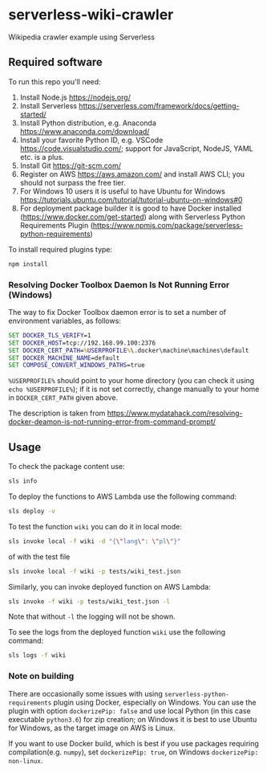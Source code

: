 # serverless-wiki-crawler

Wikipedia crawler example using Serverless

## Required software

To run this repo you'll need:

1. Install Node.js https://nodejs.org/ 
2. Install Serverless https://serverless.com/framework/docs/getting-started/
3. Install Python distribution, e.g. Anaconda https://www.anaconda.com/download/
4. Install your favorite Python ID, e.g. VSCode https://code.visualstudio.com/; support for JavaScript, NodeJS, YAML etc. is a plus.
5. Install Git https://git-scm.com/
6. Register on AWS https://aws.amazon.com/ and install AWS CLI; you should not surpass the free tier.
7. For Windows 10 users it is useful to have Ubuntu for Windows https://tutorials.ubuntu.com/tutorial/tutorial-ubuntu-on-windows#0
8. For deployment package builder it is good to have Docker installed (https://www.docker.com/get-started) along with Serverless Python Requirements Plugin (https://www.npmjs.com/package/serverless-python-requirements)

To install required plugins type:

```bash
npm install 
```

### Resolving Docker Toolbox Daemon Is Not Running Error (Windows)

The way to fix Docker Toolbox daemon error is to set a number of environment variables, as follows:

```cmd
SET DOCKER_TLS_VERIFY=1
SET DOCKER_HOST=tcp://192.168.99.100:2376
SET DOCKER_CERT_PATH=%USERPROFILE%\.docker\machine\machines\default
SET DOCKER_MACHINE_NAME=default
SET COMPOSE_CONVERT_WINDOWS_PATHS=true
```

`%USERPROFILE%` should point to your home directory (you can check it using `echo %USERPROFILE%`); if it is not set correctly, change manually to your home in `DOCKER_CERT_PATH` given above.

The description is taken from https://www.mydatahack.com/resolving-docker-deamon-is-not-running-error-from-command-prompt/

## Usage

To check the package content use:

```bash
sls info
```

To deploy the functions to AWS Lambda use the following command:

```bash
sls deploy -v
```

To test the function `wiki` you can do it in local mode:

```bash
sls invoke local -f wiki -d "{\"lang\": \"pl\"}"
```

of with the test file

```bash
sls invoke local -f wiki -p tests/wiki_test.json
```

Similarly, you can invoke deployed function on AWS Lambda:

```bash
sls invoke -f wiki -p tests/wiki_test.json -l
```

Note that without `-l` the logging will not be shown.

To see the logs from the deployed function `wiki` use the following command:

```bash
sls logs -f wiki
```

### Note on building

There are occasionally some issues with using `serverless-python-requirements` plugin using Docker, especially on Windows. You can use the plugin with option `dockerizePip: false` and use local Python (in this case executable `python3.6`) for zip creation; on Windows it is best to use Ubuntu for Windows, as the target image on AWS is Linux. 

If you want to use Docker build, which is best if you use packages requiring compilation(e.g. `numpy`), set `dockerizePip: true`, on Windows `dockerizePip: non-linux`.
